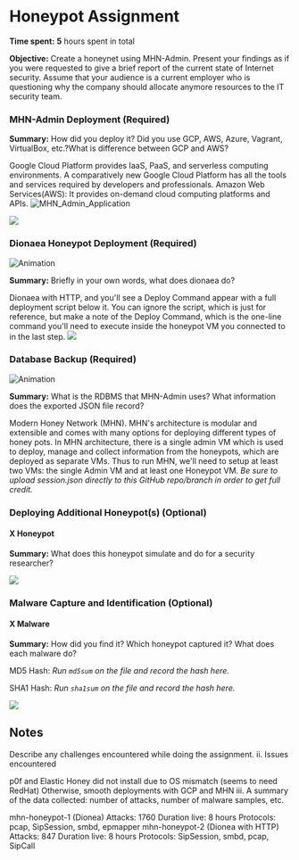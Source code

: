 # Honeypot Assignment

**Time spent:** **5** hours spent in total

**Objective:** Create a honeynet using MHN-Admin. Present your findings as if you were requested to give a brief report of the current state of Internet security. Assume that your audience is a current employer who is questioning why the company should allocate anymore resources to the IT security team.

### MHN-Admin Deployment (Required)

**Summary:** How did you deploy it? Did you use GCP, AWS, Azure, Vagrant, VirtualBox, etc.?What is difference between GCP and AWS?


Google Cloud Platform provides IaaS, PaaS, and serverless computing environments. A comparatively new Google Cloud Platform has all the tools and services required by developers and professionals. Amazon Web Services(AWS): It provides on-demand cloud computing platforms and APIs.
![MHN_Admin_Application](https://user-images.githubusercontent.com/111730072/205549082-ef4da64a-009c-449e-b28b-18f2a9dc82f7.gif)

<img src="mhn-admin.gif">

### Dionaea Honeypot Deployment (Required)
![Animation](https://user-images.githubusercontent.com/111730072/205549529-11413fa2-92b5-43df-a6ed-33fef7946332.gif)

**Summary:** Briefly in your own words, what does dionaea do?


Dionaea with HTTP, and you'll see a Deploy Command appear with a full deployment script below it. You can ignore the script, which is just for reference, but make a note of the Deploy Command, which is the one-line command you'll need to execute inside the honeypot VM you connected to in the last step.
<img src="dionaea-honeypot.gif">

### Database Backup (Required) 
![Animation](https://user-images.githubusercontent.com/111730072/205549894-b63e7c5d-e29a-4820-b154-64c18b9bf305.gif)

**Summary:** What is the RDBMS that MHN-Admin uses? What information does the exported JSON file record?


Modern Honey Network (MHN). MHN's architecture is modular and extensible and comes with many options for deploying different types of honey pots. In MHN architecture, there is a single admin VM which is used to deploy, manage and collect information from the honeypots, which are deployed as separate VMs. Thus to run MHN, we'll need to setup at least two VMs: the single Admin VM and at least one Honeypot VM.
*Be sure to upload session.json directly to this GitHub repo/branch in order to get full credit.*

### Deploying Additional Honeypot(s) (Optional)

#### X Honeypot

**Summary:** What does this honeypot simulate and do for a security researcher?

<img src="x-honeypot.gif">

### Malware Capture and Identification (Optional)

#### X Malware

**Summary:** How did you find it? Which honeypot captured it? What does each malware do?

MD5 Hash: *Run `md5sum` on the file and record the hash here.*

SHA1 Hash: *Run `sha1sum` on the file and record the hash here.*

<img src="x-malware.gif">

## Notes

Describe any challenges encountered while doing the assignment.
ii. Issues encountered

p0f and Elastic Honey did not install due to OS mismatch (seems to need RedHat)
Otherwise, smooth deployments with GCP and MHN
iii. A summary of the data collected: number of attacks, number of malware samples, etc.

mhn-honeypot-1 (Dionea)
Attacks: 1760
Duration live: 8 hours
Protocols: pcap, SipSession, smbd, epmapper
mhn-honeypot-2 (Dionea with HTTP)
Attacks: 847
Duration live: 8 hours
Protocols: SipSession, smbd, pcap, SipCall

